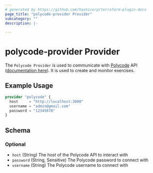 ```yaml
---
# generated by https://github.com/hashicorp/terraform-plugin-docs
page_title: "polycode-provider Provider"
subcategory: ""
description: |-
  
---
```


# polycode-provider Provider

The `Polycode Provider` is used to communicate with [Polycode](https://polycode.do-2021.fr) API ([documentation here](https://api.polycode.do-2021.fr/swagger)). It is used to create and monitor exercises.

## Example Usage

```terraform
provider "polycode" {
  host     = "http://localhost:3000"
  username = "admin@gmail.com"
  password = "12345678"
}
```

<!-- schema generated by tfplugindocs -->
## Schema

### Optional

- `host` (String) The host of the Polycode API to interact with
- `password` (String, Sensitive) The Polycode password to connect with
- `username` (String) The Polycode username to connect with
